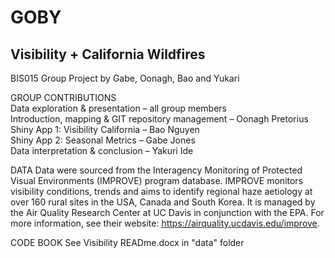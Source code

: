 # GOBY
## Visibility + California Wildfires
BIS015 Group Project by Gabe, Oonagh, Bao and Yukari

GROUP CONTRIBUTIONS  
Data exploration & presentation – all group members  
Introduction, mapping & GIT repository management – Oonagh Pretorius  
Shiny App 1: Visibility California – Bao Nguyen  
Shiny App 2: Seasonal Metrics – Gabe Jones  
Data interpretation & conclusion – Yakuri Ide
	
DATA
Data were sourced from the Interagency Monitoring of Protected Visual Environments (IMPROVE) program database. IMPROVE monitors visibility conditions, trends and aims to identify regional haze aetiology at over 160 rural sites in the USA, Canada and South Korea. It is managed by the Air Quality Research Center at UC Davis in conjunction with the EPA. For more information, see their website: https://airquality.ucdavis.edu/improve.

CODE BOOK
See Visibility READme.docx in "data" folder

